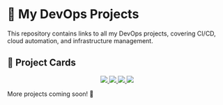 # 🚀 My DevOps Projects  

This repository contains links to all my DevOps projects, covering CI/CD, cloud automation, and infrastructure management.  

## 🔗 Project Cards  

<div align="center">

  <a href="https://github.com/akshayachar03/CICD-Pipeline-Using-Jenkins">
    <img src="https://img.shields.io/badge/CI%2FCD%20Pipeline%20using%20Jenkins-000?style=for-the-badge&logo=jenkins&logoColor=white" />
  </a>

  <a href="https://github.com/akshayachar03/Shell-scripting-examples/tree/main/AWS-Resource_Tracker">
    <img src="https://img.shields.io/badge/AWS%20Resource%20Tracker%20Automation-232F3E?style=for-the-badge&logo=amazonaws&logoColor=white" />
  </a>

  <a href="https://github.com/akshayachar03/Ansible-Projects/tree/main/Resource-Creation">
    <img src="https://img.shields.io/badge/Automating%20EC2%20Instance%20Management%20using%20Ansible-EE0000?style=for-the-badge&logo=ansible&logoColor=white" />
  </a>

  <a href="https://github.com/yourusername/k8s-helm">
    <img src="https://img.shields.io/badge/Kubernetes%20Deployment%20using%20Helm-326CE5?style=for-the-badge&logo=kubernetes&logoColor=white" />
  </a>

</div>

More projects coming soon! 🚀  




